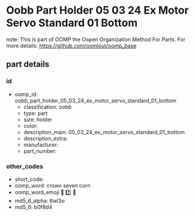 # Oobb Part Holder 05 03 24 Ex Motor Servo Standard 01 Bottom  

note: This is part of OOMP the Oopen Organization Method For Parts. For more details: https://github.com/oomlout/oomp_base

##  part details





### id
* oomp_id: oobb_part_holder_05_03_24_ex_motor_servo_standard_01_bottom
  * classification: oobb
  * type: part
  * size: holder
  * color: 
  * description_main: 05_03_24_ex_motor_servo_standard_01_bottom
  * description_extra: 
  * manufacturer: 
  * part_number: 

### other_codes
* short_code: 
* oomp_word: crown seven corn
* oomp_word_emoji :crown: :seven: :corn:
* md5_6_alpha: 6wl3o
* md5_6: b0f8d4